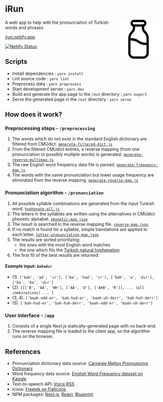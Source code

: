 # iRun

<img src='./public/irun.png' alt='irun logo' align='right' />

A web app to help with the pronunciation of Turkish words and phrases

[irun.netlify.app](https://irun.netlify.app)

[![Netlify Status](https://api.netlify.com/api/v1/badges/9aa60e1d-b436-4837-9651-616e973b6655/deploy-status)](https://irun.netlify.app) 

## Scripts
- Install dependencies : `yarn install`
- Lint source code : `yarn lint`
- Preprocess data : `yarn preprocess`
- Start development server : `yarn dev`
- Build and generate the app page to the `/out` directory : `yarn export`
- Serve the generated page in the `/out` directory : `yarn serve`

## How does it work?
### Preprocessing steps - `/preprocessing`
1. The words which do not exist in the standard English dictionary are filtered from CMUdict. [`generate-filtered-dict.js`](./preprocessing/generate-filtered-dict.js)
2. From the filtered CMUdict entries, a reverse mapping (from one pronunciation to possibly multiple words) is generated. [`generate-reverse-multimap.js`](./preprocessing/generate-reverse-multimap.js)
3. The raw English word frequency data file is parsed. [`generate-frequency-map.js`](./preprocessing/generate-frequency-map.js)
4. The words with the same pronunciation but lower usage frequency are eliminated from the reverse mapping. [`generate-reverse-map.js`](./preprocessing/generate-reverse-map.js)

### Pronunciation algorithm - `/pronunciation`
1. All possible syllable combinations are generated from the input Turkish word. [`hyphenate-all.js`](./pronunciation/hyphenate-all.js)
2. The letters in the syllables are written using the alternatives in CMUdict phonetic alphabet. [`phonetic-map.json`](./data/phonetic-map.json)
3. The result is searched in the reverse mapping file. [`reverse-map.json`](./data/reverse-map.json)
4. If no match is found for a syllable, simple translations are applied to each letter. [`letter-pronunciation-map.json`](./data/letter-pronunciation-map.json)
5. The results are sorted prioritizing:
    - the ones with the most English word matches
    - the one which fits the [Turkish natural hyphenation](http://tdk.gov.tr/icerik/yazim-kurallari/hece-yapisi-ve-satir-sonunda-kelimelerin-bolunmesi/)
6. The first 10 of the best results are returned.

#### Example input: `bahadır`
- (1). `['bah', 'ad', 'ır'], ['ba', 'had', 'ır'], ['bah', 'a', 'dır'], ['ba', 'ha', 'dır']`
- (2). `[[['B', 'AA', 'HH'], ['AA', 'D'], ['AH0', 'R']], ... (all combinations) ... ]`
- (3, 4). `['baah-odd-er', 'bah-hud-er', 'baah-uh-derr', 'bah-huh-derr']`
- (5). `['bah-hud-er', 'bah-huh-derr', 'baah-odd-er', 'baah-uh-derr']`

### User interface - `/app`
1. Consists of a single Next.js statically-generated page with no back-end.
2. The reverse mapping file is loaded to the client app, so the algorithm runs on the browser.

## References
- Pronunciation dictionary data source: [Carnegie Mellon Pronouncing Dictionary](https://github.com/cmusphinx/cmudict)
- Word frequency data source: [English Word Frequency dataset on Kaggle](https://www.kaggle.com/rtatman/english-word-frequency)
- Text-to-speech API: [Voice RSS](http://www.voicerss.org)
- Icons: [Freepik on Flaticons](https://www.flaticon.com/authors/freepik)
- NPM packages: [Next.js](https://nextjs.org), [React](https://reactjs.org), [Blueprint](https://blueprintjs.com/)

